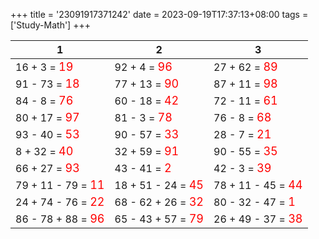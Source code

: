 +++ 
title = '23091917371242' 
date = 2023-09-19T17:37:13+08:00 
tags = ['Study-Math'] 
+++ 

1 | 2 | 3 
-- | -- | -- 
16 + 3 = <font color=red size=4>19</font> | 92 + 4 = <font color=red size=4>96</font> | 27 + 62 = <font color=red size=4>89</font> 
91 - 73 = <font color=red size=4>18</font> | 77 + 13 = <font color=red size=4>90</font> | 87 + 11 = <font color=red size=4>98</font> 
84 - 8 = <font color=red size=4>76</font> | 60 - 18 = <font color=red size=4>42</font> | 72 - 11 = <font color=red size=4>61</font> 
80 + 17 = <font color=red size=4>97</font> | 81 - 3 = <font color=red size=4>78</font> | 76 - 8 = <font color=red size=4>68</font> 
93 - 40 = <font color=red size=4>53</font> | 90 - 57 = <font color=red size=4>33</font> | 28 - 7 = <font color=red size=4>21</font> 
8 + 32 = <font color=red size=4>40</font> | 32 + 59 = <font color=red size=4>91</font> | 90 - 55 = <font color=red size=4>35</font> 
66 + 27 = <font color=red size=4>93</font> | 43 - 41 = <font color=red size=4>2</font> | 42 - 3 = <font color=red size=4>39</font> 
79 + 11 - 79 = <font color=red size=4>11</font> | 18 + 51 - 24 = <font color=red size=4>45</font> | 78 + 11 - 45 = <font color=red size=4>44</font> 
24 + 74 - 76 = <font color=red size=4>22</font> | 68 - 62 + 26 = <font color=red size=4>32</font> | 80 - 32 - 47 = <font color=red size=4>1</font> 
86 - 78 + 88 = <font color=red size=4>96</font> | 65 - 43 + 57 = <font color=red size=4>79</font> | 26 + 49 - 37 = <font color=red size=4>38</font> 

